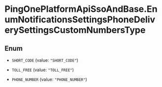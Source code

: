# PingOnePlatformApiSsoAndBase.EnumNotificationsSettingsPhoneDeliverySettingsCustomNumbersType

## Enum


* `SHORT_CODE` (value: `"SHORT_CODE"`)

* `TOLL_FREE` (value: `"TOLL_FREE"`)

* `PHONE_NUMBER` (value: `"PHONE_NUMBER"`)


